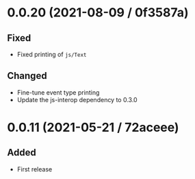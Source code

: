 # 0.0.20 (2021-08-09 / 0f3587a)

## Fixed

- Fixed printing of `js/Text`

## Changed

- Fine-tune event type printing
- Update the js-interop dependency to 0.3.0

# 0.0.11 (2021-05-21 / 72aceee)

## Added

- First release